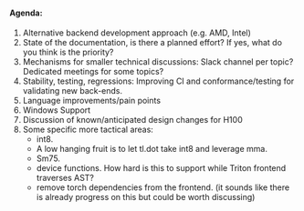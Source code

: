 #### Agenda:
1. Alternative backend development approach (e.g. AMD, Intel)
2. State of the documentation, is there a planned effort? If yes, what do you think is the priority?
3. Mechanisms for smaller technical discussions: Slack channel per topic? Dedicated meetings for some topics?
4. Stability, testing, regressions: Improving CI and conformance/testing for validating new back-ends.
5. Language improvements/pain points
6. Windows Support
7. Discussion of known/anticipated design changes for H100
8. Some specific more tactical areas:
   - int8.
   - A low hanging fruit is to let tl.dot take int8 and leverage mma.
   - Sm75.
   - device functions. How hard is this to support while Triton frontend traverses AST?
   - remove torch dependencies from the frontend. (it sounds like there is already progress on this but could be worth discussing)
